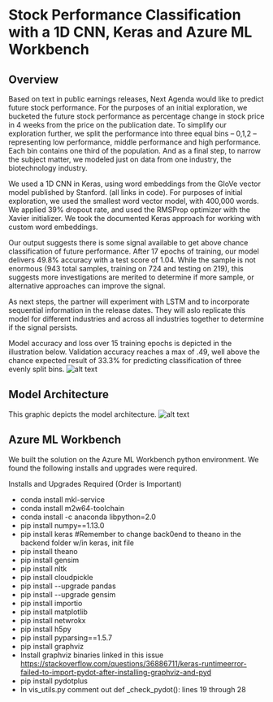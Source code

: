 # Stock Performance Classification with a 1D CNN, Keras and Azure ML Workbench

## Overview
Based on text in public earnings releases, Next Agenda would like to predict future stock performance.  For the purposes of an initial exploration, we bucketed the future stock performance as percentage change in stock price in 4 weeks from the price on the publication date.  To simplify our exploration further, we split the performance into three equal bins – 0,1,2 – representing low performance, middle performance and high performance.  Each bin contains one third of the population.    And as a final step, to narrow the subject matter, we modeled just on data from one industry, the biotechnology industry.

We used a 1D CNN in Keras, using word embeddings from the GloVe vector model published by Stanford.  (all links in code).  For purposes of initial exploration, we used the smallest word vector model, with 400,000 words.  We applied 39% dropout rate, and used the RMSProp optimizer with the Xavier initializer.  We took the documented Keras approach for working with custom word embeddings.  

Our output suggests there is some signal available to get above chance classification of future performance.  After 17 epochs of training, our model delivers 49.8% accuracy with a test score of 1.04.  While the sample is not enormous (943 total samples, training on 724 and testing on 219), this suggests more investigations are merited to determine if more sample, or alternative approaches can improve the signal.  

As next steps, the partner will experiment with LSTM and to incorporate sequential information in the release dates.  They will aslo replicate this model for different industries and across all industries together to determine if the signal persists.   

Model accuracy and loss over 15 training epochs is depicted in the illustration below.  Validation accuracy reaches a max of .49, well above the chance expected result of 33.3% for predicting classification of three evenly split bins.
![alt text](https://github.com/SingingData/StockPerformanceClassification/blob/master/images/Model_Training_accuracyandloss.png)
 
## Model Architecture
This graphic depicts the model architecture.
![alt text](https://github.com/SingingData/StockPerformanceClassification/blob/master/images/modelarchitecture.png)

## Azure ML Workbench
We built the solution on the Azure ML Workbench python environment.  We found the following installs and upgrades were required.

Installs and Upgrades Required (Order is Important)
- conda install mkl-service
- conda install m2w64-toolchain
- conda install -c anaconda libpython=2.0
- pip install numpy==1.13.0
- pip install keras #Remember to change back0end to theano in the backend folder w/in keras, init file
- pip install theano
- pip install gensim
- pip install nltk
- pip install cloudpickle
- pip install --upgrade pandas
- pip install --upgrade gensim
- pip install importio
- pip install matplotlib
- pip install netwrokx
- pip install h5py
- pip install pyparsing==1.5.7
- pip install graphviz
- Install graphviz binaries linked in this issue https://stackoverflow.com/questions/36886711/keras-runtimeerror-failed-to-import-pydot-after-installing-graphviz-and-pyd
- pip install pydotplus
- In vis_utils.py comment out def _check_pydot(): lines 19 through 28


